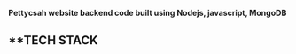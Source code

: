 **Pettycsah website backend code built using Nodejs, javascript, MongoDB**


**TECH STACK
------------------------------------------------------------------------------
